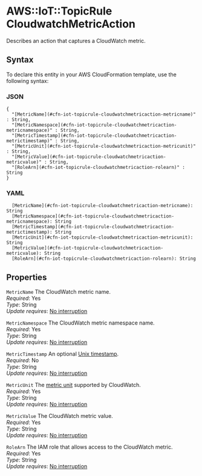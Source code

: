 # AWS::IoT::TopicRule CloudwatchMetricAction<a name="aws-properties-iot-topicrule-cloudwatchmetricaction"></a>

Describes an action that captures a CloudWatch metric\.

## Syntax<a name="aws-properties-iot-topicrule-cloudwatchmetricaction-syntax"></a>

To declare this entity in your AWS CloudFormation template, use the following syntax:

### JSON<a name="aws-properties-iot-topicrule-cloudwatchmetricaction-syntax.json"></a>

```
{
  "[MetricName](#cfn-iot-topicrule-cloudwatchmetricaction-metricname)" : String,
  "[MetricNamespace](#cfn-iot-topicrule-cloudwatchmetricaction-metricnamespace)" : String,
  "[MetricTimestamp](#cfn-iot-topicrule-cloudwatchmetricaction-metrictimestamp)" : String,
  "[MetricUnit](#cfn-iot-topicrule-cloudwatchmetricaction-metricunit)" : String,
  "[MetricValue](#cfn-iot-topicrule-cloudwatchmetricaction-metricvalue)" : String,
  "[RoleArn](#cfn-iot-topicrule-cloudwatchmetricaction-rolearn)" : String
}
```

### YAML<a name="aws-properties-iot-topicrule-cloudwatchmetricaction-syntax.yaml"></a>

```
  [MetricName](#cfn-iot-topicrule-cloudwatchmetricaction-metricname): String
  [MetricNamespace](#cfn-iot-topicrule-cloudwatchmetricaction-metricnamespace): String
  [MetricTimestamp](#cfn-iot-topicrule-cloudwatchmetricaction-metrictimestamp): String
  [MetricUnit](#cfn-iot-topicrule-cloudwatchmetricaction-metricunit): String
  [MetricValue](#cfn-iot-topicrule-cloudwatchmetricaction-metricvalue): String
  [RoleArn](#cfn-iot-topicrule-cloudwatchmetricaction-rolearn): String
```

## Properties<a name="aws-properties-iot-topicrule-cloudwatchmetricaction-properties"></a>

`MetricName` <a name="cfn-iot-topicrule-cloudwatchmetricaction-metricname"></a>
The CloudWatch metric name\.  
_Required_: Yes  
_Type_: String  
_Update requires_: [No interruption](https://docs.aws.amazon.com/AWSCloudFormation/latest/UserGuide/using-cfn-updating-stacks-update-behaviors.html#update-no-interrupt)

`MetricNamespace` <a name="cfn-iot-topicrule-cloudwatchmetricaction-metricnamespace"></a>
The CloudWatch metric namespace name\.  
_Required_: Yes  
_Type_: String  
_Update requires_: [No interruption](https://docs.aws.amazon.com/AWSCloudFormation/latest/UserGuide/using-cfn-updating-stacks-update-behaviors.html#update-no-interrupt)

`MetricTimestamp` <a name="cfn-iot-topicrule-cloudwatchmetricaction-metrictimestamp"></a>
An optional [Unix timestamp](https://docs.aws.amazon.com/AmazonCloudWatch/latest/DeveloperGuide/cloudwatch_concepts.html#about_timestamp)\.  
_Required_: No  
_Type_: String  
_Update requires_: [No interruption](https://docs.aws.amazon.com/AWSCloudFormation/latest/UserGuide/using-cfn-updating-stacks-update-behaviors.html#update-no-interrupt)

`MetricUnit` <a name="cfn-iot-topicrule-cloudwatchmetricaction-metricunit"></a>
The [metric unit](https://docs.aws.amazon.com/AmazonCloudWatch/latest/DeveloperGuide/cloudwatch_concepts.html#Unit) supported by CloudWatch\.  
_Required_: Yes  
_Type_: String  
_Update requires_: [No interruption](https://docs.aws.amazon.com/AWSCloudFormation/latest/UserGuide/using-cfn-updating-stacks-update-behaviors.html#update-no-interrupt)

`MetricValue` <a name="cfn-iot-topicrule-cloudwatchmetricaction-metricvalue"></a>
The CloudWatch metric value\.  
_Required_: Yes  
_Type_: String  
_Update requires_: [No interruption](https://docs.aws.amazon.com/AWSCloudFormation/latest/UserGuide/using-cfn-updating-stacks-update-behaviors.html#update-no-interrupt)

`RoleArn` <a name="cfn-iot-topicrule-cloudwatchmetricaction-rolearn"></a>
The IAM role that allows access to the CloudWatch metric\.  
_Required_: Yes  
_Type_: String  
_Update requires_: [No interruption](https://docs.aws.amazon.com/AWSCloudFormation/latest/UserGuide/using-cfn-updating-stacks-update-behaviors.html#update-no-interrupt)
